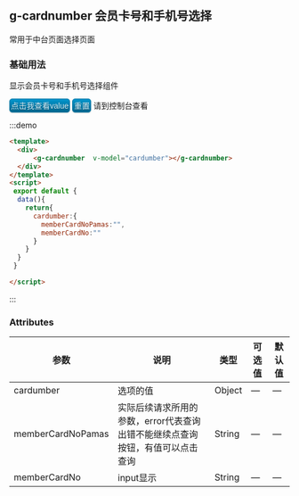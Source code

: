 <script>
  module.exports = {
    data(){
      return {
      	cardumber:{
          memberCardNoPamas:"",
          memberCardNo:""
        }
      }
    },
    methods: {
         test(){
            console.log(this.cardumber.memberCardNoPamas);
            console.log(this.cardumber.memberCardNo);
          },
          test1(){
            this.cardumber.memberCardNo= "";
            this.cardumber.memberCardNoPamas="";
          }
    } 
  };
</script>

## g-cardnumber 会员卡号和手机号选择

常用于中台页面选择页面

### 基础用法
显示会员卡号和手机号选择组件

<div>
    <g-cardnumber  v-model="cardumber"></g-cardnumber>
</div>
<button  @click="test">点击我查看value</button>
<button  @click="test1">重置</button> 请到控制台查看
<style type="text/css">
	 .demo-gcs{
      width: 240px;
    }
    button{
        display: inline-block;
      outline: none;
      cursor: pointer;
      text-align: center;
      text-decoration: none;
      font: 14px/100% Arial, Helvetica, sans-serif;
      padding: 5px 2px 4px;
      text-shadow: 0 1px 1px rgba(0,0,0,.3);
      -webkit-border-radius: 5px; 
      -moz-border-radius: 5px;
      border-radius: 5px;
      -webkit-box-shadow: 0 1px 2px rgba(0,0,0,.2);
      -moz-box-shadow: 0 1px 2px rgba(0,0,0,.2);
      box-shadow: 0 1px 2px rgba(0,0,0,.2);
      color: #d9eef7;
      border: solid 1px #0076a3;
      background: #0095cd;
      background: -webkit-gradient(linear, left top, left bottom, from(#0095cc), to(#00678e));
      background: -moz-linear-gradient(top, #00adee, #00678e);
      filter: progid:DXImageTransform.Microsoft.gradient(startColorstr='#00adee', endColorstr='#00678e');
    }
    button:hover{
      background: #007ead;
      background: -webkit-gradient(linear, left top, left bottom, from(#00678e), to(#0095cc));
      background: -moz-linear-gradient(top, #00678e, #0095cc);
      filter: progid:DXImageTransform.Microsoft.gradient(startColorstr='#00678e', endColorstr='#0095cc');
  }

</style>

:::demo 
```html
<template>
  <div>
      <g-cardnumber  v-model="cardumber"></g-cardnumber>
  </div>
</template>
<script>
 export default {
  data(){
    return{
      cardumber:{
        memberCardNoPamas:"",
        memberCardNo:""
      }
    }
  }
 }

</script>

```
:::

### Attributes
| 参数      | 说明          | 类型      | 可选值                           | 默认值  |
|---------- |-------------- |---------- |--------------------------------  |-------- |
| cardumber| 选项的值 | Object  | — | — |
| memberCardNoPamas| 实际后续请求所用的参数，error代表查询出错不能继续点查询按钮，有值可以点击查询 | String  | — | — |
| memberCardNo| input显示 | String  | — | — |